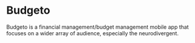 # Budgeto
Budgeto is a financial management/budget management mobile app that focuses on a wider array of audience, especially the neurodivergent.
